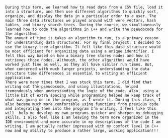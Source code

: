 	During this term, we learned how to read data from a CSV file, load it into a structure, and then use different algorithms to quickly sort, organize, and display the data in a particular order to a user. The main three data structures we played around with were vectors, hash tables, and binary search trees. During the course, we simultaneously learned how to code the algorithms in C++ and write the pseudocode for the algorithms. 
	The amount of time it takes an algorithm to run, is a primary reason for understanding data structures. For my final project, I decided to use the binary tree algorithm. It felt like this data structure would be most efficient for organizing data using a unique identifier. I felt this way based on how a binary tree stores nodes and how it retrieves those nodes. Although, the other algorithms would have worked just fine as well, as they all have similar run times. But, when concerned with much larger projects, understanding the data structure time differences is essential to writing an efficient application.
	There were many times that I was stuck this term. I did find that writing out the pseudocode, and using illustrations, helped tremendously when understanding the logic of the code. Also, using a little bit of extra spacing while programming helped me keep track of what was going on in the program, as I wrote it. During this class, I also became much more comfortable using functions from previous code and integrating them into the program I’m writing. I feel like this will  help me develop my own programs quicker and sharpen my debugging skills. I also feel like I am leaving the term more organized in the IDE environment and more accurate in my descriptions of the code I am writing. I am actually rather impressed with my comfort level in C++ now and my ability to produce a rather large, working application!!!
